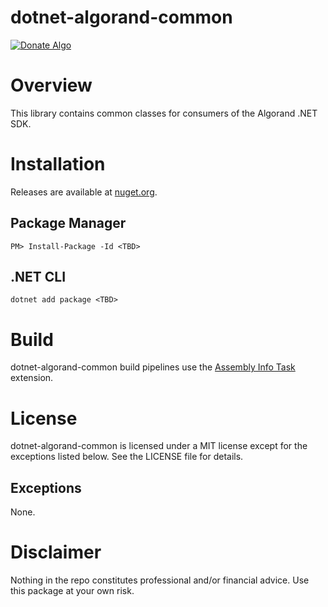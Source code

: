 # dotnet-algorand-common
[![Donate Algo](https://img.shields.io/badge/Donate-ALGO-000000.svg?style=flat)](https://algoexplorer.io/address/EJMR773OGLFAJY5L2BCZKNA5PXLDJOWJK4ED4XDYTYH57CG3JMGQGI25DQ)

# Overview
This library contains common classes for consumers of the Algorand .NET SDK.

# Installation
Releases are available at [nuget.org](.).

## Package Manager
```
PM> Install-Package -Id <TBD>
```

## .NET CLI
```
dotnet add package <TBD>
```

# Build
dotnet-algorand-common build pipelines use the [Assembly Info Task](https://github.com/BMuuN/vsts-assemblyinfo-task) extension.

# License
dotnet-algorand-common is licensed under a MIT license except for the exceptions listed below. See the LICENSE file for details.

## Exceptions
None.

# Disclaimer
Nothing in the repo constitutes professional and/or financial advice. Use this package at your own risk. 